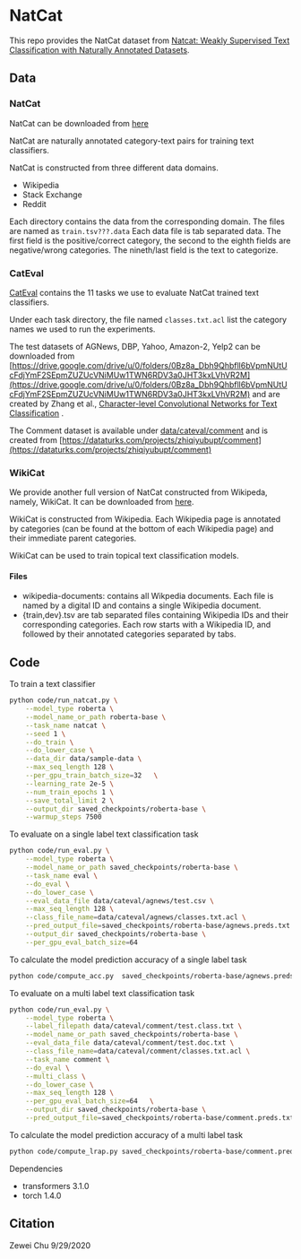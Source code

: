 # NatCat

This repo provides the NatCat dataset from [Natcat: Weakly Supervised Text Classification with Naturally Annotated Datasets](https://arxiv.org/abs/2009.14335). 

## Data

### NatCat
NatCat can be downloaded from [here](https://drive.google.com/file/d/1ej45NfTy1hhNFJGqPbAyrrLQS6b3uMIf/view?usp=sharing)

NatCat are naturally annotated category-text pairs for training text classifiers. 

NatCat is constructed from three different data domains. 
- Wikipedia
- Stack Exchange
- Reddit

Each directory contains the data from the corresponding domain. The files are named as ```train.tsv???.data```
Each data file is tab separated data. The first field is the positive/correct category, the second to the eighth fields are negative/wrong categories. The nineth/last field is the text to categorize. 

### CatEval

[CatEval](/data/cateval) contains the 11 tasks we use to evaluate NatCat trained text classifiers. 

Under each task directory, the file named ```classes.txt.acl``` list the category names we used to run the experiments.

The test datasets of AGNews, DBP, Yahoo, Amazon-2, Yelp2 can be downloaded from [https://drive.google.com/drive/u/0/folders/0Bz8a_Dbh9Qhbfll6bVpmNUtUcFdjYmF2SEpmZUZUcVNiMUw1TWN6RDV3a0JHT3kxLVhVR2M](https://drive.google.com/drive/u/0/folders/0Bz8a_Dbh9Qhbfll6bVpmNUtUcFdjYmF2SEpmZUZUcVNiMUw1TWN6RDV3a0JHT3kxLVhVR2M) and are created by Zhang et al., [ Character-level Convolutional Networks for Text Classification](https://arxiv.org/abs/1509.01626) .

The Comment dataset is available under [data/cateval/comment](/data/cateval/comment) and is created from [https://dataturks.com/projects/zhiqiyubupt/comment](https://dataturks.com/projects/zhiqiyubupt/comment)

### WikiCat

We provide another full version of NatCat constructed from Wikipeda, namely, WikiCat. It can be downloaded from [here](https://drive.google.com/file/d/1N8WlbpG0p90GMQup7Bq3Kp8Y4NapBw3T/view?usp=sharing). 

WikiCat is constructed from Wikipedia. Each Wikipedia page is annotated by categories (can be found at the bottom of each Wikipedia page) and their immediate parent categories.

WikiCat can be used to train topical text classification models.

#### Files
- wikipedia-documents: contains all Wikpedia documents. Each file is named by a digital ID and contains a single Wikipedia document.
- {train,dev}.tsv are tab separated files containing Wikipedia IDs and their corresponding categories. Each row starts with a Wikipedia ID, and followed by their annotated categories separated by tabs.


## Code

To train a text classifier
```bash
python code/run_natcat.py \
    --model_type roberta \
    --model_name_or_path roberta-base \
    --task_name natcat \
    --seed 1 \
    --do_train \
    --do_lower_case \
    --data_dir data/sample-data \
    --max_seq_length 128 \
    --per_gpu_train_batch_size=32   \
    --learning_rate 2e-5 \
    --num_train_epochs 1 \
    --save_total_limit 2 \
    --output_dir saved_checkpoints/roberta-base \
    --warmup_steps 7500
```


To evaluate on a single label text classification task
```bash
python code/run_eval.py \
    --model_type roberta \
    --model_name_or_path saved_checkpoints/roberta-base \
    --task_name eval \
    --do_eval \
    --do_lower_case \
    --eval_data_file data/cateval/agnews/test.csv \
    --max_seq_length 128 \
    --class_file_name=data/cateval/agnews/classes.txt.acl \
    --pred_output_file=saved_checkpoints/roberta-base/agnews.preds.txt \
    --output_dir saved_checkpoints/roberta-base \
    --per_gpu_eval_batch_size=64 
```

To calculate the model prediction accuracy of a single label task
```bash
python code/compute_acc.py  saved_checkpoints/roberta-base/agnews.preds.txt  data/cateval/agnews/test.csv
```

To evaluate on a multi label text classification task
```bash
python code/run_eval.py \
    --model_type roberta \
    --label_filepath data/cateval/comment/test.class.txt \
    --model_name_or_path saved_checkpoints/roberta-base \
    --eval_data_file data/cateval/comment/test.doc.txt \
    --class_file_name=data/cateval/comment/classes.txt.acl \
    --task_name comment \
    --do_eval \
    --multi_class \
    --do_lower_case \
    --max_seq_length 128 \
    --per_gpu_eval_batch_size=64   \
    --output_dir saved_checkpoints/roberta-base \
    --pred_output_file=saved_checkpoints/roberta-base/comment.preds.txt 
```

To calculate the model prediction accuracy of a multi label task
```bash
python code/compute_lrap.py saved_checkpoints/roberta-base/comment.preds.txt data/cateval/comment/test.class.txt data/cateval/comment/classes.txt.acl
```

Dependencies
- transformers 3.1.0
- torch 1.4.0


## Citation

Zewei Chu
9/29/2020
